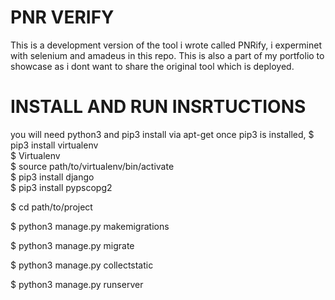 <h1>PNR VERIFY</h1>
This is a development version of the tool i wrote called PNRify, i experminet with selenium and amadeus in this repo.
This is also a part of my portfolio to showcase as i dont want to share the original tool which is deployed.

<h1>INSTALL AND RUN INSRTUCTIONS</h1>
you will need python3 and pip3
install via apt-get 
once pip3 is installed, 
$ pip3 install virtualenv 
<br />
$ Virtualenv <venv name>
  <br />
$ source path/to/virtualenv/bin/activate
  <br />
$ pip3 install django
  <br />
$ pip3 install pypscopg2
  <br />
  
$ cd path/to/project
  <br />

$ python3 manage.py makemigrations
  <br />

$ python3 manage.py migrate
  <br />

$ python3 manage.py collectstatic
  <br />

$ python3 manage.py runserver
  <br />
